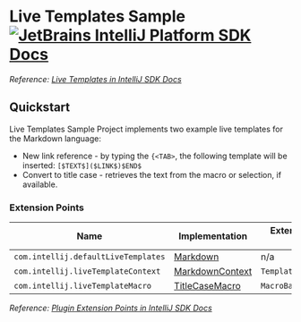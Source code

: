 # Live Templates Sample [![JetBrains IntelliJ Platform SDK Docs](https://jb.gg/badges/docs.svg)][docs]

*Reference: [Live Templates in IntelliJ SDK Docs][docs:live_templates]*

## Quickstart

Live Templates Sample Project implements two example live templates for the Markdown language:

- New link reference - by typing the `{<TAB>`, the following template will be inserted: `[$TEXT$]($LINK$)$END$`
- Convert to title case - retrieves the text from the macro or selection, if available.

### Extension Points

| Name                                | Implementation                          | Extension Point Class |
|-------------------------------------|-----------------------------------------|-----------------------|
| `com.intellij.defaultLiveTemplates` | [Markdown][file:Markdown]               | n/a                   |
| `com.intellij.liveTemplateContext`  | [MarkdownContext][file:MarkdownContext] | `TemplateContextType` |
| `com.intellij.liveTemplateMacro`    | [TitleCaseMacro][file:TitleCaseMacro]   | `MacroBase`           |

*Reference: [Plugin Extension Points in IntelliJ SDK Docs][docs:ep]*


[docs]: https://plugins.jetbrains.com/docs/intellij/

[docs:live_templates]: https://plugins.jetbrains.com/docs/intellij/live-templates.html

[docs:ep]: https://plugins.jetbrains.com/docs/intellij/plugin-extensions.html

[file:Markdown]: ./src/main/resources/liveTemplates/Markdown.xml

[file:MarkdownContext]: ./src/main/java/org/intellij/sdk/liveTemplates/MarkdownContext.java

[file:TitleCaseMacro]: ./src/main/java/org/intellij/sdk/liveTemplates/TitleCaseMacro.java

